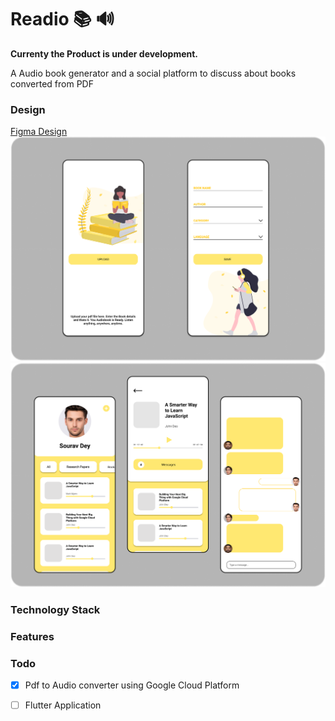 # Readio 📚 🔊

**Currenty the Product is under development.**

A Audio book generator and a social platform to discuss about books converted from PDF

### Design 
[Figma Design](https://www.figma.com/proto/Qzqga1Cp5C7yFgvSTshqPk/Untitled?node-id=60%3A3&scaling=scale-down)
![Design1](https://raw.githubusercontent.com/Souravdey777/Readio/master/Design1.png)
![Design2](https://raw.githubusercontent.com/Souravdey777/Readio/master/Design2.png)

### Technology Stack

### Features

### Todo

- [x] Pdf to Audio converter using Google Cloud Platform 
- [ ] Flutter Application

